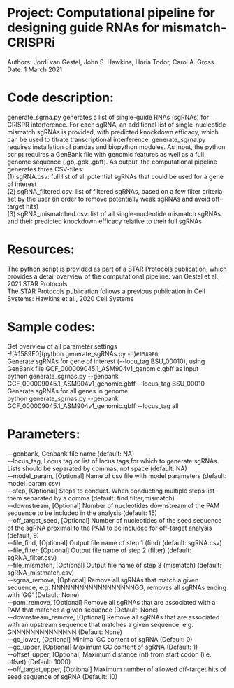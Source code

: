 # Project: Computational pipeline for designing guide RNAs for mismatch-CRISPRi
Authors: Jordi van Gestel, John S. Hawkins, Horia Todor, Carol A. Gross <br />
Date: 1 March 2021

# Code description:
generate_sgrna.py generates a list of single-guide RNAs (sgRNAs) for CRISPR interference. For each sgRNA, an additional list of single-nucleotide mismatch sgRNAs is provided, with predicted knockdown efficacy, which can be used to titrate transcriptional interference. generate_sgrna.py requires installation of pandas and biopython modules. As input, the python script requires a GenBank file with genomic features as well as a full genome sequence (.gb,.gbk,.gbff). As output, the computational pipeline generates three CSV-files:<br />
(1) sgRNA.csv: full list of all potential sgRNAs that could be used for a gene of interest<br />
(2) sgRNA_filtered.csv: list of filtered sgRNAs, based on a few filter criteria set by the user (in order to remove potentially weak sgRNAs and avoid off-target hits)<br />
(3) sgRNA_mismatched.csv: list of all single-nucleotide mismatch sgRNAs and their predicted knockdown efficacy relative to their full sgRNAs<br />

# Resources:
The python script is provided as part of a STAR Protocols publication, which provides a detail overview of the computational pipeline: van Gestel et al., 2021 STAR Protocols<br />
The STAR Protocols publication follows a previous publication in Cell Systems: Hawkins et al., 2020 Cell Systems<br />

# Sample codes:
Get overview of all parameter settings<br />
-![#1589F0](python generate_sgRNAs.py -h)`#1589F0`<br />
Generate sgRNAs for gene of interest (--locu_tag BSU_00010), using GenBank file GCF_000009045.1_ASM904v1_genomic.gbff as input<br />
python generate_sgrnas.py --genbank GCF_000009045.1_ASM904v1_genomic.gbff --locus_tag BSU_00010<br />
Generate sgRNAs for all genes in genome<br />
python generate_sgrnas.py --genbank GCF_000009045.1_ASM904v1_genomic.gbff --locus_tag all<br />

# Parameters:
--genbank, Genbank file name (default: NA)<br />
--locus_tag, Locus tag or list of locus tags for which to generate sgRNAs. Lists should be separated by commas, not space (default: NA)<br />
--model_param, [Optional] Name of csv file with model parameters (default: model_param.csv)<br />
--step, [Optional] Steps to conduct. When conducting multiple steps list them separated by a comma (default: find,filter,mismatch)<br />
--downstream, [Optional] Number of nucleotides downstream of the PAM sequence to be included in the analysis (default: 15)<br />
--off_target_seed, [Optional] Number of nucleotides of the seed sequence of the sgRNA proximal to the PAM to be included for off-target analysis (default, 9)<br />
--file_find, [Optional] Output file name of step 1 (find) (default: sgRNA.csv)<br />
--file_filter, [Optional] Output file name of step 2 (filter) (default: sgRNA_filter.csv)<br />
--file_mismatch, [Optional] Output file name of step 3 (mismatch) (default: sgRNA_mistmatch.csv)<br />
--sgrna_remove, [Optional] Remove all sgRNAs that match a given sequence, e.g. NNNNNNNNNNNNNNNNNNGG, removes all sgRNAs ending with ‘GG’ (Default: None)<br />
--pam_remove, [Optional] Remove all sgRNAs that are associated with a PAM that matches a given sequence (Default: None)<br />
--downstream_remove, [Optional] Remove all sgRNAs that are associated with an upstream sequence that matches a given sequence, e.g. GNNNNNNNNNNNNNN (Default: None)<br />
--gc_lower, [Optional] Minimal GC content of sgRNA (Default: 0)<br />
--gc_upper, [Optional] Maximum GC content of sgRNA (Default: 1)<br />
--offset_upper, [Optional] Maximum distance (nt) from start codon (i.e. offset) (Default: 1000)<br />
--off_target_upper, [Optional] Maximum number of allowed off-target hits of seed sequence of sgRNA (Default: 10)<br />
